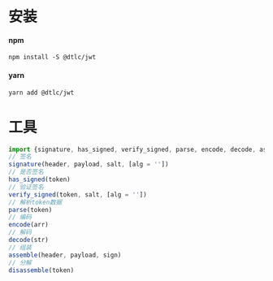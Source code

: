 # 安装

#### npm

```shell script
npm install -S @dtlc/jwt
```

#### yarn

```shell script
yarn add @dtlc/jwt
```

# 工具

```js
import {signature, has_signed, verify_signed, parse, encode, decode, assemble, disassemble} from '@dtlc/jwt/utils'
// 签名
signature(header, payload, salt, [alg = ''])
// 是否签名
has_signed(token)
// 验证签名
verify_signed(token, salt, [alg = ''])
// 解析token数据
parse(token)
// 编码
encode(arr)
// 解码
decode(str)
// 组装
assemble(header, payload, sign)
// 分解
disassemble(token)

```
